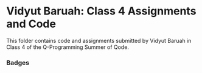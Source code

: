 # Vidyut Baruah: Class 4 Assignments and Code
This folder contains code and assignments submitted by Vidyut Baruah in Class 4 of the Q-Programming Summer of Qode.
### Badges